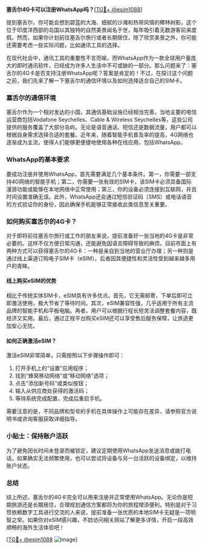 **塞舌尔4G卡可以注册WhatsApp吗？**[[TG💪+ @esim1088](https://t.me/s/esim1088)]

提到塞舌尔，你可能会想到碧蓝的大海、细腻的沙滩和热带风情的椰林树影。这个位于印度洋西部的岛国以其独特的自然美景闻名于世，每年吸引着无数游客前来度假。然而，如果你计划前往塞舌尔旅行或者长期居住，除了欣赏美景之外，你可能还需要考虑一些实际问题，比如通讯工具的选择。

在现代社会中，通讯工具的重要性不言而喻，而WhatsApp作为一款全球用户量庞大的即时通讯软件，已经成为许多人生活中不可或缺的一部分。那么问题来了：塞舌尔的4G卡是否支持注册WhatsApp呢？答案是肯定的！不过，在探讨这个问题之前，我们先来了解一下塞舌尔的通信环境以及如何选择适合自己的SIM卡。

### 塞舌尔的通信环境

塞舌尔作为一个相对发达的小国，其通信基础设施已经相当完善。当地主要的电信运营商包括Vodafone Seychelles、Cable & Wireless Seychelles等，这些公司提供的服务覆盖了大部分岛屿。无论是语音通话、短信还是数据流量，用户都可以根据自身需求选择合适的套餐。近年来，随着智能手机普及率的提高，4G网络也逐渐成为主流，使得人们能够更便捷地使用各种在线应用，包括WhatsApp。

### WhatsApp的基本要求

要成功注册并使用WhatsApp，首先需要满足几个基本条件。第一，你需要一部支持4G网络的智能手机；第二，你需要一张有效的SIM卡，该SIM卡必须具备国际漫游功能或能够在本地网络中正常使用；第三，你的设备必须连接到互联网，并且时间设置准确无误。此外，WhatsApp还会通过短信验证码（SMS）或电话语音的方式验证你的身份，因此确保手机能够正常接收此类信息至关重要。

### 如何购买塞舌尔的4G卡？

对于即将前往塞舌尔旅行或工作的朋友来说，提前准备好一张当地的4G卡是非常必要的。这样不仅方便日常沟通，还能避免因语言障碍导致的麻烦。目前市面上有两种方式可以获得塞舌尔的4G卡：一种是亲自到当地的营业厅办理；另一种则是通过线上渠道订购电子SIM卡（eSIM）。后者因其便捷性和灵活性受到越来越多用户的青睐。

#### 线上购买eSIM的优势

相比于传统实体SIM卡，eSIM具有许多优点。首先，它无需邮寄，下单后即可立即激活使用，极大节省了等待时间。其次，eSIM兼容性强，几乎适用于所有主流品牌的智能手机和平板电脑。再者，用户可以根据行程长短灵活调整套餐内容，既经济又实用。最后，通过正规平台购买eSIM还可以享受售后服务保障，让旅途更加安心无忧。

#### 如何正确激活eSIM？

激活eSIM非常简单，只需按照以下步骤操作即可：

1. 打开手机上的“设置”应用程序；
2. 找到“蜂窝移动网络”或“移动网络”选项；
3. 点击“添加新号码”或类似按钮；
4. 输入从供应商处获得的激活码；
5. 等待系统完成配置，完成后重启手机。

需要注意的是，不同品牌和型号的手机在具体操作上可能存在差异，请参照官方说明书或咨询客服获取详细指导。

### 小贴士：保持账户活跃

为了避免因长时间未登录而被锁定，建议定期使用WhatsApp发送消息或拨打电话。如果确实无法频繁使用，也可以尝试将设备与另一台活跃的设备绑定，以维持账户状态。

### 总结

综上所述，塞舌尔的4G卡完全可以用来注册并正常使用WhatsApp。无论你是短期旅游还是长期居住，合理规划通信方案都将为你的旅程增添便利。特别是对于习惯依赖数字工具进行交流的人来说，提前准备一张优质的本地SIM卡无疑是一项明智之举。如果你对eSIM感兴趣，不妨访问相关网站了解更多详情，开启一段高效顺畅的海外生活体验吧！

[[TG💪+ @esim1088](https://t.me/s/esim1088) ![Image](https://i.postimg.cc/4NQfJmqS/Snipaste-2025-05-13-00-14-12.png)]